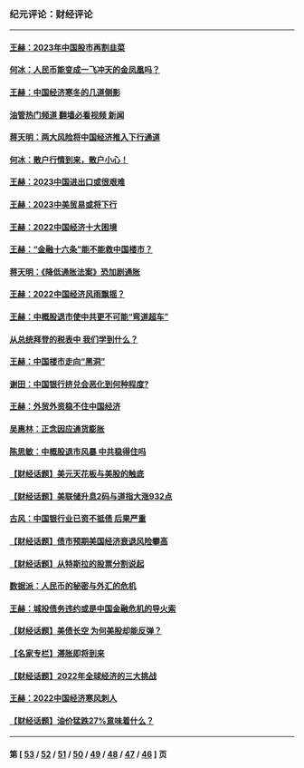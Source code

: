 ### 纪元评论：财经评论
---
#### [王赫：2023年中国股市再割韭菜](../../pages/nsc1026/n13965334.md?04140330) 
#### [何冰：人民币能变成一飞冲天的金凤凰吗？](../../pages/nsc1026/n13964999.md?04140330) 
#### [王赫：中国经济寒冬的几道侧影](../../pages/nsc1026/n13932953.md?04140330) 
#### [油管热门频道 翻墙必看视频 新闻](ok?04140330)
#### [蒋天明：两大风险将中国经济推入下行通道](../../pages/nsc1026/n13929820.md?04140330) 
#### [何冰：散户行情到来，散户小心！](../../pages/nsc1026/n13928308.md?04140330) 
#### [王赫：2023中国进出口或很艰难](../../pages/nsc1026/n13911515.md?04140330) 
#### [王赫：2023中美贸易或将下行](../../pages/nsc1026/n13899005.md?04140330) 
#### [王赫：2022中国经济十大困境](../../pages/nsc1026/n13883766.md?04140330) 
#### [王赫：“金融十六条”能不能救中国楼市？](../../pages/nsc1026/n13868431.md?04140330) 
#### [蒋天明：《降低通胀法案》恐加剧通胀](../../pages/nsc1026/n13806996.md?04140330) 
#### [王赫：2022中国经济风雨飘摇？](../../pages/nsc1026/n13803207.md?04140330) 
#### [王赫：中概股退市使中共更不可能“弯道超车”](../../pages/nsc1026/n13802858.md?04140330) 
#### [从总统拜登的税表中 我们学到什么？](../../pages/nsc1026/n13773081.md?04140330) 
#### [王赫：中国楼市走向“黑洞”](../../pages/nsc1026/n13770647.md?04140330) 
#### [谢田：中国银行挤兑会恶化到何种程度?](../../pages/nsc1026/n13766965.md?04140330) 
#### [王赫：外贸外资稳不住中国经济](../../pages/nsc1026/n13753933.md?04140330) 
#### [吴惠林：正念因应通货膨胀](../../pages/nsc1026/n13750350.md?04140330) 
#### [陈思敏：中概股退市风暴 中共稳得住吗](../../pages/nsc1026/n13738978.md?04140330) 
#### [【财经话题】美元天花板与美股的触底](../../pages/nsc1026/n13736495.md?04140330) 
#### [【财经话题】美联储升息2码与道指大涨932点](../../pages/nsc1026/n13727377.md?04140330) 
#### [古风：中国银行业已资不抵债 后果严重](../../pages/nsc1026/n13726111.md?04140330) 
#### [【财经话题】债市预期美国经济衰退风险攀高](../../pages/nsc1026/n13698043.md?04140330) 
#### [【财经话题】从特斯拉的股票分割说起](../../pages/nsc1026/n13679733.md?04140330) 
#### [数据派：人民币的秘密与外汇的危机](../../pages/nsc1026/n13667092.md?04140330) 
#### [王赫：城投债务违约或是中国金融危机的导火索](../../pages/nsc1026/n13665322.md?04140330) 
#### [【财经话题】美债长空 为何美股却能反弹？](../../pages/nsc1026/n13665895.md?04140330) 
#### [【名家专栏】滞胀即将到来](../../pages/nsc1026/n13658171.md?04140330) 
#### [【财经话题】2022年全球经济的三大挑战](../../pages/nsc1026/n13654423.md?04140330) 
#### [王赫：2022中国经济寒风刺人](../../pages/nsc1026/n13651403.md?04140330) 
#### [【财经话题】油价猛跌27%意味着什么？](../../pages/nsc1026/n13648767.md?04140330) 

---
#### 第 [ [53](./53.md?04140330) / [52](./52.md?04140330) / [51](./51.md?04140330) / [50](./50.md?04140330) / [49](./49.md?04140330) / [48](./48.md?04140330) / [47](./47.md?04140330) / [46](./46.md?04140330) ] 页
